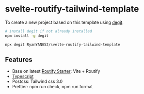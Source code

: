 # svelte-routify-tailwind-template

To create a new project based on this template using [degit](https://github.com/Rich-Harris/degit):

```bash
# install degit if not already installed
npm install -g degit

npx degit RyanYANG52/svelte-routify-tailwind-template 
```

## Features
- Base on latest [Routify Starter](https://github.com/roxiness/routify-starter): Vite + Routify
- [Typescript](https://svelte.dev/blog/svelte-and-typescript)
- Postcss: Tailwind css 3.0
- Prettier: npm run check, npm run format